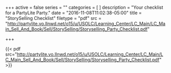 +++
active = false
series = ""
categories = [
]
description = "Your checklist for a PartyLite Party."
date = "2016-11-08T11:02:38-05:00"
title = "StorySelling Checklist"
filetype = "pdf"
src = "http://partylite.vo.llnwd.net/o15/u/USOLC/Learning_Center/LC_Main/LC_Main_Sell_And_Book/Sell/StorySelling/Storyselling_Party_Checklist.pdf"

+++

{{< pdf src="http://partylite.vo.llnwd.net/o15/u/USOLC/Learning_Center/LC_Main/LC_Main_Sell_And_Book/Sell/StorySelling/Storyselling_Party_Checklist.pdf" >}}
